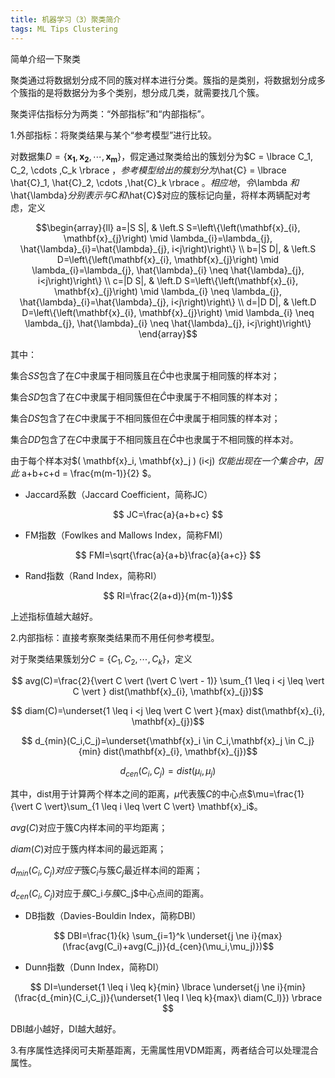 ```yaml
---
title: 机器学习（3）聚类简介
tags: ML Tips Clustering
---
```


简单介绍一下聚类

<!--more-->

聚类通过将数据划分成不同的簇对样本进行分类。簇指的是类别，将数据划分成多个簇指的是将数据分为多个类别，想分成几类，就需要找几个簇。

聚类评估指标分为两类：“外部指标”和“内部指标”。

1.外部指标：将聚类结果与某个“参考模型”进行比较。

对数据集$D= \lbrace \mathbf{x_1} , \mathbf{x_2} , \cdots , \mathbf{x_m} \rbrace$，假定通过聚类给出的簇划分为$C = \lbrace C_1, C_2, \cdots ,C_k  \rbrace $，参考模型给出的簇划分为$\hat{C} = \lbrace \hat{C}_1, \hat{C}_2, \cdots ,\hat{C}_k  \rbrace $。相应地，令$\lambda $和$\hat{\lambda}$分别表示与$C$和$\hat{C}$对应的簇标记向量，将样本两辆配对考虑，定义

$$\begin{array}{ll}
a=|S S|, & \left.S S=\left\{\left(\mathbf{x}_{i}, \mathbf{x}_{j}\right) \mid \lambda_{i}=\lambda_{j}, \hat{\lambda}_{i}=\hat{\lambda}_{j}, i<j\right)\right\} \\
b=|S D|, & \left.S D=\left\{\left(\mathbf{x}_{i}, \mathbf{x}_{j}\right) \mid \lambda_{i}=\lambda_{j}, \hat{\lambda}_{i} \neq \hat{\lambda}_{j}, i<j\right)\right\} \\
c=|D S|, & \left.D S=\left\{\left(\mathbf{x}_{i}, \mathbf{x}_{j}\right) \mid \lambda_{i} \neq \lambda_{j}, \hat{\lambda}_{i}=\hat{\lambda}_{j}, i<j\right)\right\} \\
d=|D D|, & \left.D D=\left\{\left(\mathbf{x}_{i}, \mathbf{x}_{j}\right) \mid \lambda_{i} \neq \lambda_{j}, \hat{\lambda}_{i} \neq \hat{\lambda}_{j}, i<j\right)\right\}
\end{array}$$

其中：

集合$SS$包含了在$C$中隶属于相同簇且在$\hat{C}$中也隶属于相同簇的样本对；

集合$SD$包含了在$C$中隶属于相同簇但在$\hat{C}$中隶属于不相同簇的样本对；

集合$DS$包含了在$C$中隶属于不相同簇但在$\hat{C}$中隶属于相同簇的样本对；

集合$DD$包含了在$C$中隶属于不相同簇且在$\hat{C}$中也隶属于不相同簇的样本对。

由于每个样本对$( \mathbf{x}_i, \mathbf{x}_j ) (i<j) $仅能出现在一个集合中，因此$ a+b+c+d = \frac{m(m-1)}{2} $。

- Jaccard系数（Jaccard Coefficient，简称JC）

$$ JC=\frac{a}{a+b+c} $$

- FM指数（Fowlkes and Mallows Index，简称FMI）

$$ FMI=\sqrt{\frac{a}{a+b}\frac{a}{a+c}} $$

- Rand指数（Rand Index，简称RI）

$$ RI=\frac{2(a+d)}{m(m-1)}$$

上述指标值越大越好。

2.内部指标：直接考察聚类结果而不用任何参考模型。

对于聚类结果簇划分$C=\lbrace C_1, C_2,\cdots,C_k \rbrace$，定义

$$ avg(C)=\frac{2}{\vert C \vert (\vert C \vert - 1)} \sum_{1 \leq i <j \leq \vert C \vert } dist(\mathbf{x}_{i}, \mathbf{x}_{j})$$

$$ diam(C)=\underset{1 \leq i <j \leq \vert C \vert }{max} dist(\mathbf{x}_{i}, \mathbf{x}_{j})$$

$$ d_{min}(C_i,C_j)=\underset{\mathbf{x}_i \in C_i,\mathbf{x}_j \in C_j}{min} dist(\mathbf{x}_{i}, \mathbf{x}_{j})$$

$$ d_{cen}(C_i,C_j)=dist(\mu_i,\mu_j)$$

其中，dist用于计算两个样本之间的距离，$\mu$代表簇$C$的中心点$\mu=\frac{1}{\vert C \vert}\sum_{1 \leq i \leq \vert C \vert} \mathbf{x}_i$。

$avg(C)$对应于簇C内样本间的平均距离；

$diam(C)$对应于簇内样本间的最远距离；

$d_{min}(C_i,C_j)对应于$簇$C_i$与簇$C_j$最近样本间的距离；

$d_{cen}(C_i,C_j)$对应于$簇$C_i$与簇$C_j$中心点间的距离。

- DB指数（Davies-Bouldin Index，简称DBI）

$$ DBI=\frac{1}{k} \sum_{i=1}^k \underset{j \ne i}{max} (\frac{avg(C_i)+avg(C_j)}{d_{cen}(\mu_i,\mu_j)})$$


- Dunn指数（Dunn Index，简称DI）

$$ DI=\underset{1 \leq i \leq k}{min} \lbrace \underset{j \ne i}{min} (\frac{d_{min}(C_i,C_j)}{\underset{1 \leq l \leq k}{max}\ diam(C_l)}) \rbrace $$

DBI越小越好，DI越大越好。

3.有序属性选择闵可夫斯基距离，无需属性用VDM距离，两者结合可以处理混合属性。


